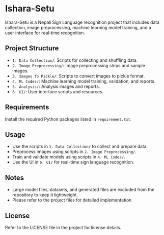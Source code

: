 # Ishara-Setu

Ishara-Setu is a Nepali Sign Language recognition project that includes data collection, image preprocessing, machine learning model training, and a user interface for real-time recognition.

## Project Structure

- `1. Data Collection/`: Scripts for collecting and shuffling data.
- `2. Image Preprocessing/`: Image preprocessing steps and sample images.
- `3. Images To Pickle/`: Scripts to convert images to pickle format.
- `4. ML Codes/`: Machine learning model training, validation, and reports.
- `5. Analysis/`: Analysis images and reports.
- `6. UI/`: User interface scripts and resources.

## Requirements

Install the required Python packages listed in `requirement.txt`.

## Usage

- Use the scripts in `1. Data Collection/` to collect and prepare data.
- Preprocess images using scripts in `2. Image Preprocessing/`.
- Train and validate models using scripts in `4. ML Codes/`.
- Use the UI in `6. UI/` for real-time sign language recognition.

## Notes

- Large model files, datasets, and generated files are excluded from the repository to keep it lightweight.
- Please refer to the project files for detailed implementation.

## License

Refer to the LICENSE file in the project for license details.

